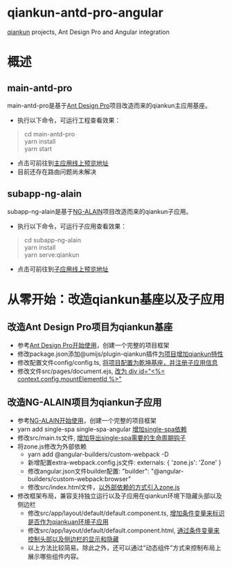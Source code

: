 # qiankun-antd-pro-angular
[qiankun](https://qiankun.umijs.org/) projects, Ant Design Pro and Angular integration

# 概述
## main-antd-pro
main-antd-pro是基于[Ant Design Pro](https://pro.ant.design/)项目改造而来的qiankun主应用基座。
* 执行以下命令，可运行工程查看效果：
 > cd main-antd-pro  
 > yarn install  
 > yarn start
* 点击可前往到[主应用线上预览地址](http://test.sifei.info/)
* 目前还存在路由问题尚未解决

## subapp-ng-alain
subapp-ng-alain是基于[NG-ALAIN](https://ng-alain.com/zh)项目改造而来的qiankun子应用。
* 执行以下命令，可运行子应用查看效果：
 > cd subapp-ng-alain  
 > yarn install  
 > yarn serve:qiankun
* 点击可前往到[子应用线上预览地址](http://test.sifei.info/subapp-ng-alain/)

# 从零开始：改造qiankun基座以及子应用
## 改造Ant Design Pro项目为qiankun基座
* 参考[Ant Design Pro开始使用](https://pro.ant.design/docs/getting-started-cn)，创建一个完整的项目框架
* 修改package.json添加@umijs/plugin-qiankun插件[为项目增加qiankun特性](https://github.com/un44444444/qiankun-antd-pro-angular/commit/94ec89c187a91c27d8c9d20f1f3ee4f5dcb30066#r40809151)
* 修改配置文件config/config.ts, [将项目配置为乾坤基座，并注册子应用信息](https://github.com/un44444444/qiankun-antd-pro-angular/commit/94ec89c187a91c27d8c9d20f1f3ee4f5dcb30066#r40809151)
* 修改文件src/pages/document.ejs, [改为 div id="<%= context.config.mountElementId %>"](https://github.com/un44444444/qiankun-antd-pro-angular/commit/94ec89c187a91c27d8c9d20f1f3ee4f5dcb30066#r40809515)

## 改造NG-ALAIN项目为qiankun子应用
* 参考[NG-ALAIN开始使用](https://ng-alain.com/docs/getting-started/zh)，创建一个完整的项目框架
* yarn add single-spa single-spa-angular [增加single-spa依赖](https://github.com/un44444444/qiankun-antd-pro-angular/commit/32d3c7fa5060c70fd77427673bdc8e600fe1c783#r40809912)
* 修改src/main.ts文件, [增加导出single-spa需要的生命周期钩子](https://github.com/un44444444/qiankun-antd-pro-angular/commit/32d3c7fa5060c70fd77427673bdc8e600fe1c783#r40809959)
* 将zone.js修改为外部依赖
  * yarn add @angular-builders/custom-webpack -D
  * 新增配置extra-webpack.config.js文件: externals: { 'zone.js': 'Zone' }
  * 修改angular.json文件builder配置: "builder": "@angular-builders/custom-webpack:browser"
  * 修改src/index.html文件，[以外部依赖的方式引入zone.js](https://github.com/un44444444/qiankun-antd-pro-angular/commit/32d3c7fa5060c70fd77427673bdc8e600fe1c783#r40810178)
* 修改框架布局，兼容支持独立运行以及子应用在qiankun环境下隐藏头部以及侧边栏
  * 修改src/app/layout/default/default.component.ts, [增加条件变量来标识是否作为qiankuan环境子应用](https://github.com/un44444444/qiankun-antd-pro-angular/commit/cdf6c71e4e15d73e1e2cd2cb5a8efd8c450c7ced#r40810355)
  * 修改src/app/layout/default/default.component.html, [通过条件变量来控制头部以及侧边栏的显示和隐藏](https://github.com/un44444444/qiankun-antd-pro-angular/commit/cdf6c71e4e15d73e1e2cd2cb5a8efd8c450c7ced#r40810396)
  * 以上方法比较简易。除此之外，还可以通过“动态组件”方式来控制布局上展示哪些组件内容。

